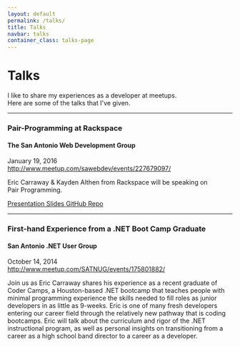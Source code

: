 ```yaml
---
layout: default
permalink: /talks/
title: Talks
navbar: talks
container_class: talks-page
---
```

<!-- #TODO: target line length: 45 to 75 characters (ideally 66) -->

<!-- #TODO: use images -->
<!-- assets/img/talks/talks-meetup-sawebdev_1000.png -->
<!-- assets/img/talks/talks-meetup-satnug_1000.png -->

# Talks
<div class="lead">
    I like to share my experiences as a developer at meetups.
    <br>
    Here are some of the talks that I've given.
</div>

<hr>

### Pair-Programming at Rackspace

#### The San Antonio Web Development Group

<span class="date">January 19, 2016</span>
<br>
<a href="http://www.meetup.com/sawebdev/events/227679097/">
         http://www.meetup.com/sawebdev/events/227679097/
</a>

Eric Carraway & Kayden Althen from Rackspace will be speaking on Pair&nbsp;Programming.
<br>

<a href="http://slides.com/kaydenalthen/pair-programming-what-is-it-good-for#/">
    Presentation Slides
</a>

<a href="https://github.com/ericcarraway/pair-programming">
    GitHub Repo
</a>
<hr>

### First-hand Experience from a .NET Boot Camp Graduate

#### San Antonio .NET User Group

<span class="date">October 14, 2014</span>
<br>
<a href="http://www.meetup.com/SATNUG/events/175801882/">
         http://www.meetup.com/SATNUG/events/175801882/
</a>

Join us as Eric Carraway shares his experience as a recent graduate of Coder Camps, a Houston-based .NET bootcamp that teaches people with minimal programming experience the skills needed to fill roles as junior developers in as little as 9-weeks.  Eric is one of many fresh developers entering our career field through the relatively new pathway that is coding bootcamps.  Eric will talk about the curriculum and rigor of the .NET instructional program, as well as personal insights on transitioning from a career as a high school band director to a career as a developer.
